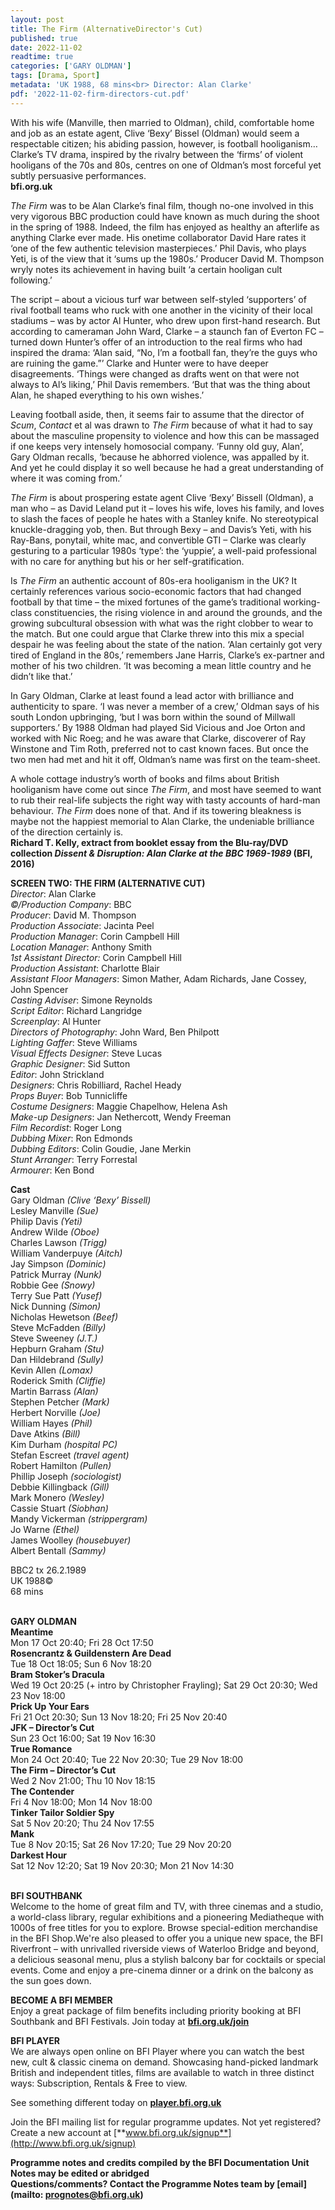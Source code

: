 ```yaml
---
layout: post
title: The Firm (AlternativeDirector's Cut)
published: true
date: 2022-11-02
readtime: true
categories: ['GARY OLDMAN']
tags: [Drama, Sport]
metadata: 'UK 1988, 68 mins<br> Director: Alan Clarke'
pdf: '2022-11-02-firm-directors-cut.pdf'
---
```


With his wife (Manville, then married to Oldman), child, comfortable home and job as an estate agent, Clive ‘Bexy’ Bissel (Oldman) would seem a respectable citizen; his abiding passion, however, is football hooliganism… Clarke’s TV drama, inspired by the rivalry between the ‘firms’ of violent hooligans of the 70s and 80s, centres on one of Oldman’s most forceful yet subtly persuasive performances.  
**bfi.org.uk**

_The Firm_ was to be Alan Clarke’s final film, though no-one involved in this very vigorous BBC production could have known as much during the shoot in the spring of 1988. Indeed, the film has enjoyed as healthy an afterlife as anything Clarke ever made. His onetime collaborator David Hare rates it ‘one of the few authentic television masterpieces.’ Phil Davis, who plays Yeti, is of the view that it ‘sums up the 1980s.’ Producer David M. Thompson wryly notes its achievement in having built ‘a certain hooligan cult following.’

The script – about a vicious turf war between self-styled ‘supporters’ of rival football teams who ruck with one another in the vicinity of their local stadiums – was by actor Al Hunter, who drew upon first-hand research. But according to cameraman John Ward, Clarke – a staunch fan of Everton FC – turned down Hunter’s offer of an introduction to the real firms who had inspired the drama: ‘Alan said, “No, I’m a football fan, they’re the guys who are ruining the game.”’ Clarke and Hunter were to have deeper disagreements. ‘Things were changed as drafts went on that were not always to Al’s liking,’ Phil Davis remembers. ‘But that was the thing about Alan, he shaped everything to his own wishes.’

Leaving football aside, then, it seems fair to assume that the director of _Scum_, _Contact_ et al was drawn to _The Firm_ because of what it had to say about the masculine propensity to violence and how this can be massaged if one keeps very intensely homosocial company. ‘Funny old guy, Alan’, Gary Oldman recalls, ‘because he abhorred violence, was appalled by it. And yet he could display it so well because he had a great understanding of where it was coming from.’

_The Firm_ is about prospering estate agent Clive ‘Bexy’ Bissell (Oldman), a man who – as David Leland put it – loves his wife, loves his family, and loves to slash the faces of people he hates with a Stanley knife. No stereotypical knuckle-dragging yob, then. But through Bexy – and Davis’s Yeti, with his Ray-Bans, ponytail, white mac, and convertible GTI – Clarke was clearly gesturing to a particular 1980s ‘type’: the ‘yuppie’, a well-paid professional with no care for anything but his or her self-gratification.

Is _The Firm_ an authentic account of 80s-era hooliganism in the UK? It certainly references various socio-economic factors that had changed football by that time – the mixed fortunes of the game’s traditional working-class constituencies, the rising violence in and around the grounds, and the growing subcultural obsession with what was the right clobber to wear to the match. But one could argue that Clarke threw into this mix a special despair he was feeling about the state of the nation. ‘Alan certainly got very tired of England in the 80s,’ remembers Jane Harris, Clarke’s ex-partner and mother of his two children. ‘It was becoming a mean little country and he didn’t like that.’

In Gary Oldman, Clarke at least found a lead actor with brilliance and authenticity to spare. ‘I was never a member of a crew,’ Oldman says of his south London upbringing, ‘but I was born within the sound of Millwall supporters.’ By 1988 Oldman had played Sid Vicious and Joe Orton and worked with Nic Roeg; and he was aware that Clarke, discoverer of Ray Winstone and Tim Roth, preferred not to cast known faces. But once the two men had met and hit it off, Oldman’s name was first on the team-sheet.

A whole cottage industry’s worth of books and films about British hooliganism have come out since _The Firm_, and most have seemed to want to rub their real-life subjects the right way with tasty accounts of hard-man behaviour. _The Firm_ does none of that. And if its towering bleakness is maybe not the happiest memorial to Alan Clarke, the undeniable brilliance of the direction certainly is.  
**Richard T. Kelly, extract from booklet essay from the Blu-ray/DVD collection _Dissent & Disruption: Alan Clarke at the BBC 1969-1989_ (BFI, 2016)**  

**SCREEN TWO: THE FIRM (ALTERNATIVE CUT)**  
_Director_: Alan Clarke  
_©/Production Company_: BBC  
_Producer_: David M. Thompson  
_Production Associate_: Jacinta Peel  
_Production Manager_: Corin Campbell Hill  
_Location Manager_: Anthony Smith  
_1st Assistant Director:_ Corin Campbell Hill  
_Production Assistant_: Charlotte Blair  
_Assistant Floor Managers_: Simon Mather, Adam Richards, Jane Cossey, John Spencer  
_Casting Adviser_: Simone Reynolds  
_Script Editor_: Richard Langridge  
_Screenplay_: Al Hunter  
_Directors of Photography_: John Ward, Ben Philpott  
_Lighting Gaffer_: Steve Williams  
_Visual Effects Designer_: Steve Lucas  
_Graphic Designer_: Sid Sutton  
_Editor_: John Strickland  
_Designers_: Chris Robilliard, Rachel Heady  
_Props Buyer_: Bob Tunnicliffe  
_Costume Designers_: Maggie Chapelhow, Helena Ash  
_Make-up Designers_: Jan Nethercott, Wendy Freeman  
_Film Recordist_: Roger Long  
_Dubbing Mixer_: Ron Edmonds  
_Dubbing Editors_: Colin Goudie, Jane Merkin  
_Stunt Arranger_: Terry Forrestal  
_Armourer_: Ken Bond  

**Cast**  
Gary Oldman _(Clive ‘Bexy’ Bissell)_  
Lesley Manville _(Sue)_  
Philip Davis _(Yeti)_  
Andrew Wilde _(Oboe)_  
Charles Lawson _(Trigg)_  
William Vanderpuye _(Aitch)_  
Jay Simpson _(Dominic)_  
Patrick Murray _(Nunk)_  
Robbie Gee _(Snowy)_  
Terry Sue Patt _(Yusef)_  
Nick Dunning _(Simon)_  
Nicholas Hewetson _(Beef)_  
Steve McFadden _(Billy)_  
Steve Sweeney _(J.T.)_  
Hepburn Graham _(Stu)_  
Dan Hildebrand _(Sully)_  
Kevin Allen _(Lomax)_  
Roderick Smith _(Cliffie)_  
Martin Barrass _(Alan)_  
Stephen Petcher _(Mark)_  
Herbert Norville _(Joe)_  
William Hayes _(Phil)_  
Dave Atkins _(Bill)_  
Kim Durham _(hospital PC)_  
Stefan Escreet _(travel agent)_  
Robert Hamilton _(Pullen)_  
Phillip Joseph _(sociologist)_  
Debbie Killingback _(Gill)_  
Mark Monero _(Wesley)_  
Cassie Stuart _(Siobhan)_  
Mandy Vickerman _(strippergram)_  
Jo Warne _(Ethel)_  
James Woolley _(housebuyer)_  
Albert Bentall _(Sammy)_  

BBC2 tx 26.2.1989  
UK 1988©  
68 mins  
<br>

**GARY OLDMAN**<br>
**Meantime**<br>
Mon 17 Oct 20:40; Fri 28 Oct 17:50<br>
**Rosencrantz & Guildenstern Are Dead**<br>
Tue 18 Oct 18:05; Sun 6 Nov 18:20<br>
**Bram Stoker’s Dracula**<br>
Wed 19 Oct 20:25 (+ intro by Christopher Frayling); Sat 29 Oct 20:30; Wed 23 Nov 18:00<br>
**Prick Up Your Ears**<br>
Fri 21 Oct 20:30; Sun 13 Nov 18:20; Fri 25 Nov 20:40<br>
**JFK – Director’s Cut**<br>
Sun 23 Oct 16:00; Sat 19 Nov 16:30<br>
**True Romance**<br>
Mon 24 Oct 20:40; Tue 22 Nov 20:30; Tue 29 Nov 18:00<br>
**The Firm – Director’s Cut**<br>
Wed 2 Nov 21:00; Thu 10 Nov 18:15<br>
**The Contender**<br>
Fri 4 Nov 18:00; Mon 14 Nov 18:00<br>
**Tinker Tailor Soldier Spy**<br>
Sat 5 Nov 20:20; Thu 24 Nov 17:55<br>
**Mank**<br>
Tue 8 Nov 20:15; Sat 26 Nov 17:20; Tue 29 Nov 20:20<br>
**Darkest Hour**<br>
Sat 12 Nov 12:20; Sat 19 Nov 20:30; Mon 21 Nov 14:30<br>
<br>

**BFI SOUTHBANK**  
Welcome to the home of great film and TV, with three cinemas and a studio, a world-class library, regular exhibitions and a pioneering Mediatheque with 1000s of free titles for you to explore. Browse special-edition merchandise in the BFI Shop.We&#39;re also pleased to offer you a unique new space, the BFI Riverfront – with unrivalled riverside views of Waterloo Bridge and beyond, a delicious seasonal menu, plus a stylish balcony bar for cocktails or special events. Come and enjoy a pre-cinema dinner or a drink on the balcony as the sun goes down.  

**BECOME A BFI MEMBER**  
Enjoy a great package of film benefits including priority booking at BFI Southbank and BFI Festivals. Join today at [**bfi.org.uk/join**](http://www.bfi.org.uk/join)  

**BFI PLAYER**  
 We are always open online on BFI Player where you can watch the best new, cult &amp; classic cinema on demand. Showcasing hand-picked landmark British and independent titles, films are available to watch in three distinct ways: Subscription, Rentals &amp; Free to view.  

See something different today on [**player.bfi.org.uk**](https://player.bfi.org.uk)  

Join the BFI mailing list for regular programme updates. Not yet registered? Create a new account at [**www.bfi.org.uk/signup**](http://www.bfi.org.uk/signup)

**Programme notes and credits compiled by the BFI Documentation Unit  
Notes may be edited or abridged  
Questions/comments? Contact the Programme Notes team by [email](mailto: prognotes@bfi.org.uk)**
<!--stackedit_data:
eyJoaXN0b3J5IjpbNzAxMTAzMzUwXX0=
-->